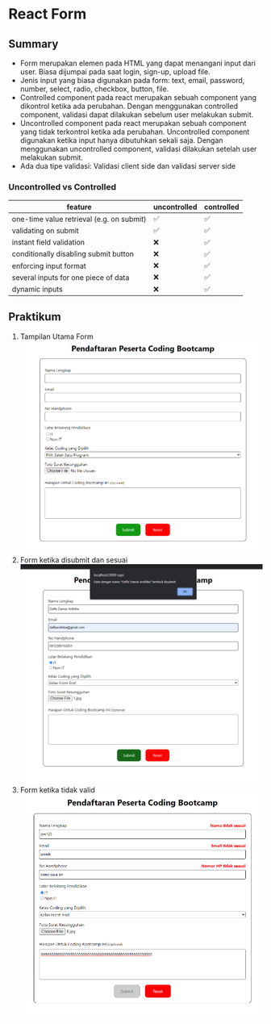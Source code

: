 # React Form

## Summary
- Form merupakan elemen pada HTML yang dapat menangani input dari user. Biasa dijumpai pada saat login, sign-up, upload file.
- Jenis input yang biasa digunakan pada form: text, email, password, number, select, radio, checkbox, button, file.
- Controlled component pada react merupakan sebuah component yang dikontrol ketika ada perubahan. Dengan menggunakan controlled component, validasi dapat dilakukan sebelum user melakukan submit.
- Uncontrolled component pada react merupakan sebuah component yang tidak terkontrol ketika ada perubahan. Uncontrolled component digunakan ketika input hanya dibutuhkan sekali saja. Dengan menggunakan uncontrolled component, validasi dilakukan setelah user melakukan submit.
- Ada dua tipe validasi: Validasi client side dan validasi server side

### Uncontrolled vs Controlled
|feature |	uncontrolled | controlled |
|--------|---------------|------------|
|one-time value retrieval (e.g. on submit)	|✅	|✅
|validating on submit	|✅|	✅
|instant field validation	|❌	|✅
|conditionally disabling submit button|	❌|✅
|enforcing input format|❌|	✅
|several inputs for one piece of data	|❌|	✅
|dynamic inputs	|❌|	✅

## Praktikum
1. Tampilan Utama Form
![utama](./screenshot_praktikum/screenshot_form.png)
2. Form ketika disubmit dan sesuai
![valid](./screenshot_praktikum/screenshot_submit.png)
2. Form ketika tidak valid
![tidakvalid](./screenshot_praktikum/screenshot_tidak_sesuai.png)
